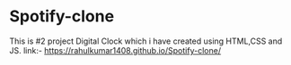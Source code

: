 # Spotify-clone
This is #2 project Digital Clock which i have created using HTML,CSS and JS. 
link:- https://rahulkumar1408.github.io/Spotify-clone/

